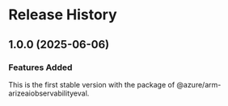 # Release History
    
## 1.0.0 (2025-06-06)

### Features Added

This is the first stable version with the package of @azure/arm-arizeaiobservabilityeval.
